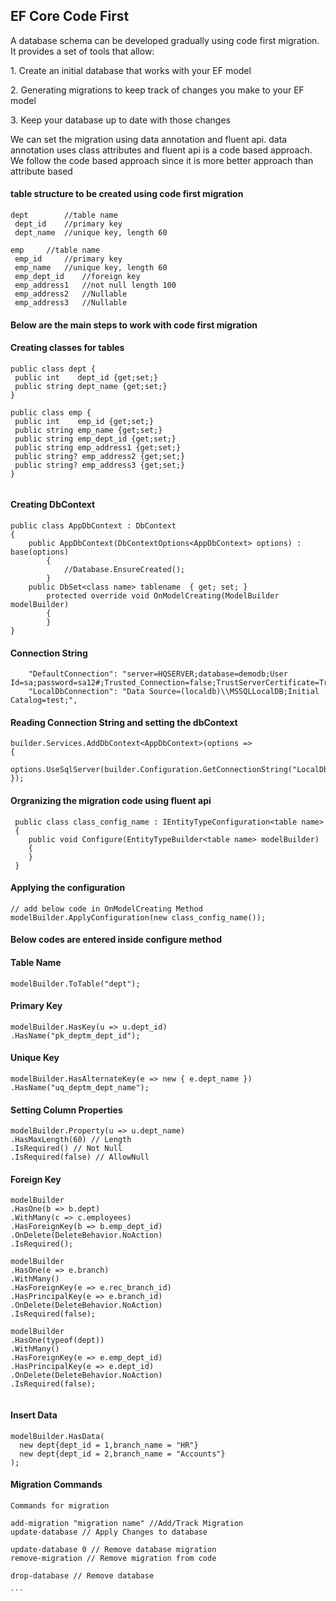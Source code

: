 ## EF Core Code First
<p>
A database schema can be developed gradually using code first migration. It provides a set of tools that allow:
</p>

<p>1. Create an initial database that works with your EF model</p>
<p>2. Generating migrations to keep track of changes you make to your EF model</p>
<p>3. Keep your database up to date with those changes</p>

<p>
We can set the migration using data annotation and fluent api. data annotation uses class attributes and fluent api is a code based approach. We follow the code based approach since it is more better approach than attribute based

</p>

#### table structure to be created using code first migration
````
dept		//table name
 dept_id  	//primary key
 dept_name 	//unique key, length 60

emp		//table name
 emp_id		//primary key
 emp_name 	//unique key, length 60
 emp_dept_id	//foreign key
 emp_address1	//not null length 100
 emp_address2	//Nullable
 emp_address3	//Nullable

````

#### Below are the main steps to work with code first migration 

#### Creating classes for tables
```
public class dept {
 public int    dept_id {get;set;}
 public string dept_name {get;set;}
}

public class emp {
 public int    emp_id {get;set;}
 public string emp_name {get;set;}
 public string emp_dept_id {get;set;}
 public string emp_address1 {get;set;}
 public string? emp_address2 {get;set;}
 public string? emp_address3 {get;set;}
}
	
```

#### Creating DbContext

```
public class AppDbContext : DbContext
{
	public AppDbContext(DbContextOptions<AppDbContext> options) : base(options)
        {
            //Database.EnsureCreated();
        }
	public DbSet<class name> tablename  { get; set; }
        protected override void OnModelCreating(ModelBuilder modelBuilder)
        {
        }
}
```

#### Connection String
````
    "DefaultConnection": "server=HQSERVER;database=demodb;User Id=sa;password=sa12#;Trusted_Connection=false;TrustServerCertificate=True;",
    "LocalDbConnection": "Data Source=(localdb)\\MSSQLLocalDB;Initial Catalog=test;",

````

#### Reading Connection String and setting the dbContext
````
builder.Services.AddDbContext<AppDbContext>(options =>
{
    options.UseSqlServer(builder.Configuration.GetConnectionString("LocalDbConnection"));
});
````


#### Orgranizing the migration code using fluent api
````
 public class class_config_name : IEntityTypeConfiguration<table name>
 {
	public void Configure(EntityTypeBuilder<table name> modelBuilder)
	{
	}
 }
````

#### Applying the configuration
````
// add below code in OnModelCreating Method
modelBuilder.ApplyConfiguration(new class_config_name());
````


#### Below codes are entered inside configure method 
#### Table Name
````
modelBuilder.ToTable("dept");
````
#### Primary Key
````
modelBuilder.HasKey(u => u.dept_id)
.HasName("pk_deptm_dept_id");
````
#### Unique Key
````
modelBuilder.HasAlternateKey(e => new { e.dept_name })
.HasName("uq_deptm_dept_name");
````

#### Setting Column Properties
````
modelBuilder.Property(u => u.dept_name)
.HasMaxLength(60) // Length
.IsRequired() // Not Null
.IsRequired(false) // AllowNull

````
#### Foreign Key
````
modelBuilder
.HasOne(b => b.dept)
.WithMany(c => c.employees)
.HasForeignKey(b => b.emp_dept_id)
.OnDelete(DeleteBehavior.NoAction)
.IsRequired();

modelBuilder
.HasOne(e => e.branch)
.WithMany()
.HasForeignKey(e => e.rec_branch_id)
.HasPrincipalKey(e => e.branch_id)
.OnDelete(DeleteBehavior.NoAction)
.IsRequired(false);

modelBuilder
.HasOne(typeof(dept))
.WithMany()
.HasForeignKey(e => e.emp_dept_id)
.HasPrincipalKey(e => e.dept_id)
.OnDelete(DeleteBehavior.NoAction)
.IsRequired(false);


````
                		

#### Insert Data
````
modelBuilder.HasData(
  new dept{dept_id = 1,branch_name = "HR"}
  new dept{dept_id = 2,branch_name = "Accounts"}
);

````



#### Migration Commands

````
Commands for migration

add-migration "migration name" //Add/Track Migration
update-database // Apply Changes to database

update-database 0 // Remove database migration
remove-migration // Remove migration from code

drop-database // Remove database

```

